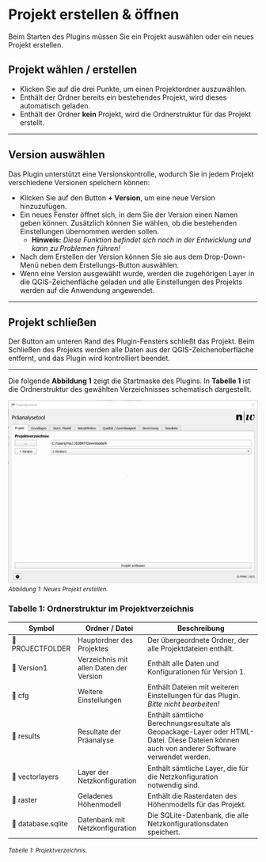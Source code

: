 # Projekt erstellen & öffnen

Beim Starten des Plugins müssen Sie ein Projekt auswählen oder ein neues Projekt erstellen.

## Projekt wählen / erstellen

- Klicken Sie auf die drei Punkte, um einen Projektordner auszuwählen.
- Enthält der Ordner bereits ein bestehendes Projekt, wird dieses automatisch geladen.
- Enthält der Ordner **kein** Projekt, wird die Ordnerstruktur für das Projekt erstellt.

---

## Version auswählen

Das Plugin unterstützt eine Versionskontrolle, wodurch Sie in jedem Projekt verschiedene Versionen speichern können:

- Klicken Sie auf den Button **+ Version**, um eine neue Version hinzuzufügen.
- Ein neues Fenster öffnet sich, in dem Sie der Version einen Namen geben können. Zusätzlich können Sie wählen, ob die bestehenden Einstellungen übernommen werden sollen.
  - **Hinweis:** _Diese Funktion befindet sich noch in der Entwicklung und kann zu Problemen führen!_
- Nach dem Erstellen der Version können Sie sie aus dem Drop-Down-Menü neben dem Erstellungs-Button auswählen.
- Wenn eine Version ausgewählt wurde, werden die zugehörigen Layer in die QGIS-Zeichenfläche geladen und alle Einstellungen des Projekts werden auf die Anwendung angewendet.

---

## Projekt schließen

Der Button am unteren Rand des Plugin-Fensters schließt das Projekt. Beim Schließen des Projekts werden alle Daten aus der QGIS-Zeichenoberfläche entfernt, und das Plugin wird kontrolliert beendet.

---

Die folgende **Abbildung 1** zeigt die Startmaske des Plugins. In **Tabelle 1** ist die Ordnerstruktur des gewählten Verzeichnisses schematisch dargestellt.

![New Project](./imgs/newP/new_Project.png)
<small>_Abbildung 1: Neues Projekt erstellen._</small>

### Tabelle 1: Ordnerstruktur im Projektverzeichnis

| Symbol         | Ordner / Datei                     | Beschreibung                                                    |
|----------------|------------------------------------|-----------------------------------------------------------------|
| 📁 PROJECTFOLDER | Hauptordner des Projektes         | Der übergeordnete Ordner, der alle Projektdateien enthält.      |
| 📁 Version1     | Verzeichnis mit allen Daten der Version | Enthält alle Daten und Konfigurationen für Version 1.            |
|   📁 cfg        | Weitere Einstellungen              | Enthält Dateien mit weiteren Einstellungen für das Plugin. _Bitte nicht bearbeiten!_ |
|   📁 results    | Resultate der Präanalyse           | Enthält sämtliche Berechnungsresultate als Geopackage-Layer oder HTML-Datei. Diese Dateien können auch von anderer Software verwendet werden. |
|   📁 vectorlayers | Layer der Netzkonfiguration        | Enthält sämtliche Layer, die für die Netzkonfiguration notwendig sind. |
| 📁 raster       | Geladenes Höhenmodell              | Enthält die Rasterdaten des Höhenmodells für das Projekt.       |
| 💾 database.sqlite | Datenbank mit Netzkonfiguration    | Die SQLite-Datenbank, die alle Netzkonfigurationsdaten speichert. |

<small>_Tabelle 1: Projektverzeichnis._</small>

